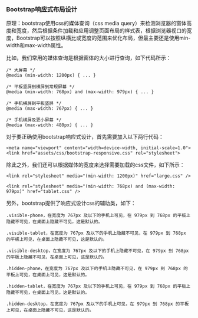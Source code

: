 ### Bootstrap响应式布局设计

原理：bootstrap使用css的媒体查询（css media query）来检测浏览器的窗体高度和宽度，然后根据条件加载和应用调整页面布局的样式表，根据浏览器视口的宽度，Bootstrap可以按照纵横比或宽度的范围来优化布局，但最主要还是使用min-width和max-width属性。

比如，我们常用的媒体查询是根据窗体的大小进行查询，如下代码所示：
	
	/* 大屏幕 */
	@media (min-width: 1200px) { ... }

	/* 平板竖屏到横屏到常规屏幕 */
	@media (min-width: 768px) and (max-width: 979px) { ... }

	/* 手机横屏到平板竖屏 */
	@media (max-width: 767px) { ... }

	/* 手机横屏及更小屏幕 */
	@media (max-width: 480px) { ... }
	

对于要正确使用bootstrap响应式设计，首先需要加入以下两行代码：

	<meta name="viewport" content="width=device-width, initial-scale=1.0">
	<link href="assets/css/bootstrap-responsive.css" rel="stylesheet">
	
除此之外，我们还可以根据媒体的宽度来选择需要加载的css文件，如下所示：
	
	<link rel="stylesheet" media="(min-width: 1200px)" href="large.css" />

	<link rel="stylesheet" media="(min-width: 768px) and (max-width: 979px)" href="tablet.css" />
	
另外，bootstrap提供了响应式设计css的辅助类，如下：
	
	.visible-phone，在宽度为 767px 及以下的手机上可见，在 979px 到 768px 的平板上隐藏不可见，在桌面上隐藏不可见，这是默认的。

	.visible-tablet，在宽度为 767px 及以下的手机上隐藏不可见，在 979px 到 768px 的平板上可见，在桌面上隐藏不可见，这是默认的。

	.visible-desktop，在宽度为 767px 及以下的手机上隐藏不可见，在 979px 到 768px 的平板上隐藏不可见，在桌面上可见，这是默认的。

	.hidden-phone，在宽度为 767px 及以下的手机上隐藏不可见，在 979px 到 768px 的平板上可见，在桌面上可见，这是默认的。

	.hidden-tablet，在宽度为 767px 及以下的手机上可见，在 979px 到 768px 的平板上隐藏不可见，在桌面上可见，这是默认的。

	.hidden-desktop，在宽度为 767px 及以下的手机上可见，在 979px 到 768px 的平板上可见，在桌面上隐藏不可见，这是默认的。